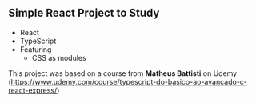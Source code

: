 ## Simple React Project to Study

- React
- TypeScript
- Featuring
  - CSS as modules

This project was based on a course from **Matheus Battisti** on Udemy (https://www.udemy.com/course/typescript-do-basico-ao-avancado-c-react-express/)